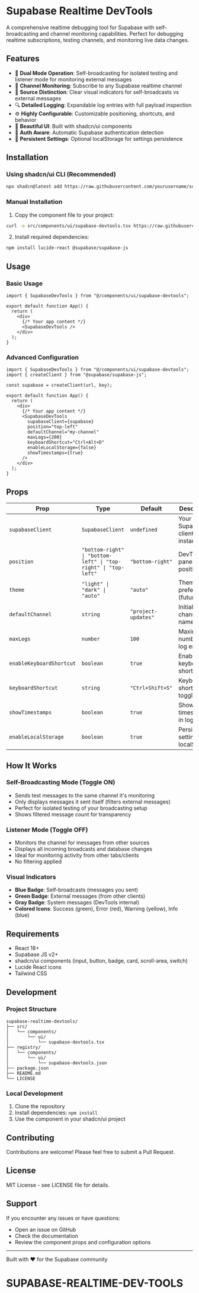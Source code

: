 # Supabase Realtime DevTools

A comprehensive realtime debugging tool for Supabase with self-broadcasting and channel monitoring capabilities. Perfect for debugging realtime subscriptions, testing channels, and monitoring live data changes.

## Features

- 🔄 **Dual Mode Operation**: Self-broadcasting for isolated testing and listener mode for monitoring external messages
- 📡 **Channel Monitoring**: Subscribe to any Supabase realtime channel
- 🎯 **Source Distinction**: Clear visual indicators for self-broadcasts vs external messages
- 🔍 **Detailed Logging**: Expandable log entries with full payload inspection
- ⚙️ **Highly Configurable**: Customizable positioning, shortcuts, and behavior
- 🎨 **Beautiful UI**: Built with shadcn/ui components
- 🔐 **Auth Aware**: Automatic Supabase authentication detection
- 💾 **Persistent Settings**: Optional localStorage for settings persistence

## Installation

### Using shadcn/ui CLI (Recommended)

```bash
npx shadcn@latest add https://raw.githubusercontent.com/yourusername/supabase-realtime-devtools/main/registry/components/ui/supabase-devtools.json
```

### Manual Installation

1. Copy the component file to your project:

```bash
curl -o src/components/ui/supabase-devtools.tsx https://raw.githubusercontent.com/yourusername/supabase-realtime-devtools/main/src/components/ui/supabase-devtools.tsx
```

2. Install required dependencies:

```bash
npm install lucide-react @supabase/supabase-js
```

## Usage

### Basic Usage

```tsx
import { SupabaseDevTools } from "@/components/ui/supabase-devtools";

export default function App() {
  return (
    <div>
      {/* Your app content */}
      <SupabaseDevTools />
    </div>
  );
}
```

### Advanced Configuration

```tsx
import { SupabaseDevTools } from "@/components/ui/supabase-devtools";
import { createClient } from "@supabase/supabase-js";

const supabase = createClient(url, key);

export default function App() {
  return (
    <div>
      {/* Your app content */}
      <SupabaseDevTools
        supabaseClient={supabase}
        position="top-left"
        defaultChannel="my-channel"
        maxLogs={200}
        keyboardShortcut="Ctrl+Alt+D"
        enableLocalStorage={false}
        showTimestamps={true}
      />
    </div>
  );
}
```

## Props

| Prop                     | Type                                                           | Default             | Description                      |
| ------------------------ | -------------------------------------------------------------- | ------------------- | -------------------------------- |
| `supabaseClient`         | `SupabaseClient`                                               | `undefined`         | Your Supabase client instance    |
| `position`               | `"bottom-right" \| "bottom-left" \| "top-right" \| "top-left"` | `"bottom-right"`    | DevTools panel position          |
| `theme`                  | `"light" \| "dark" \| "auto"`                                  | `"auto"`            | Theme preference (future use)    |
| `defaultChannel`         | `string`                                                       | `"project-updates"` | Initial channel name             |
| `maxLogs`                | `number`                                                       | `100`               | Maximum number of log entries    |
| `enableKeyboardShortcut` | `boolean`                                                      | `true`              | Enable keyboard shortcut         |
| `keyboardShortcut`       | `string`                                                       | `"Ctrl+Shift+S"`    | Keyboard shortcut to toggle      |
| `showTimestamps`         | `boolean`                                                      | `true`              | Show timestamps in logs          |
| `enableLocalStorage`     | `boolean`                                                      | `true`              | Persist settings in localStorage |

## How It Works

### Self-Broadcasting Mode (Toggle ON)

- Sends test messages to the same channel it's monitoring
- Only displays messages it sent itself (filters external messages)
- Perfect for isolated testing of your broadcasting setup
- Shows filtered message count for transparency

### Listener Mode (Toggle OFF)

- Monitors the channel for messages from other sources
- Displays all incoming broadcasts and database changes
- Ideal for monitoring activity from other tabs/clients
- No filtering applied

### Visual Indicators

- **Blue Badge**: Self-broadcasts (messages you sent)
- **Green Badge**: External messages (from other clients)
- **Gray Badge**: System messages (DevTools internal)
- **Colored Icons**: Success (green), Error (red), Warning (yellow), Info (blue)

## Requirements

- React 18+
- Supabase JS v2+
- shadcn/ui components (input, button, badge, card, scroll-area, switch)
- Lucide React icons
- Tailwind CSS

## Development

### Project Structure

```
supabase-realtime-devtools/
├── src/
│   └── components/
│       └── ui/
│           └── supabase-devtools.tsx
├── registry/
│   └── components/
│       └── ui/
│           └── supabase-devtools.json
├── package.json
├── README.md
└── LICENSE
```

### Local Development

1. Clone the repository
2. Install dependencies: `npm install`
3. Use the component in your shadcn/ui project

## Contributing

Contributions are welcome! Please feel free to submit a Pull Request.

## License

MIT License - see LICENSE file for details.

## Support

If you encounter any issues or have questions:

- Open an issue on GitHub
- Check the documentation
- Review the component props and configuration options

---

Built with ❤️ for the Supabase community

# SUPABASE-REALTIME-DEV-TOOLS
